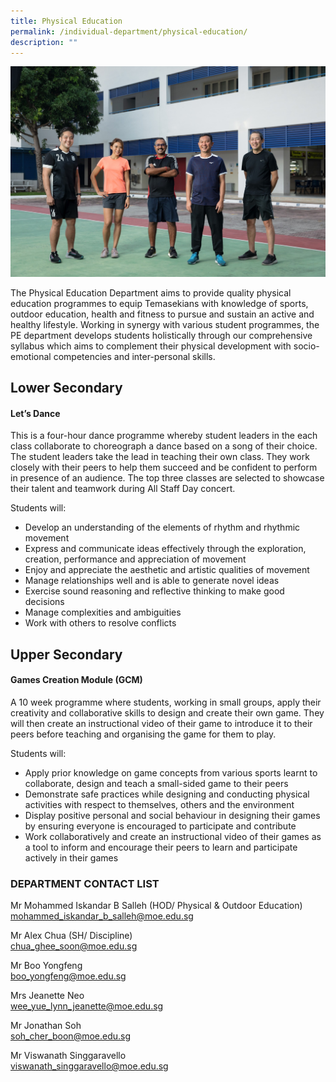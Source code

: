 ```yaml
---
title: Physical Education
permalink: /individual-department/physical-education/
description: ""
---
```

![2022.01.12 Temasek Sec Department Photographs 11698.jpg](/images/20220112%20Temasek%20Sec%20Department%20Photographs%2011698.jpg)  

The Physical Education Department aims to provide quality physical education programmes to equip Temasekians with knowledge of sports, outdoor education, health and fitness to pursue and sustain an active and healthy lifestyle. Working in synergy with various student programmes, the PE department develops students holistically through our comprehensive syllabus which aims to complement their physical development with socio-emotional competencies and inter-personal skills.

  

## Lower Secondary

#### Let’s Dance

  

This is a four-hour dance programme whereby student leaders in the each class collaborate to choreograph a dance based on a song of their choice. The student leaders take the lead in teaching their own class. They work closely with their peers to help them succeed and be confident to perform in presence of an audience. The top three classes are selected to showcase their talent and teamwork during All Staff Day concert.

  

Students will:

*   Develop an understanding of the elements of rhythm and rhythmic movement
*   Express and communicate ideas effectively through the exploration, creation, performance and appreciation of movement
*   Enjoy and appreciate the aesthetic and artistic qualities of movement
*   Manage relationships well and is able to generate novel ideas
*   Exercise sound reasoning and reflective thinking to make good decisions
*   Manage complexities and ambiguities
*   Work with others to resolve conflicts

## Upper Secondary

#### Games Creation Module (GCM)

  

A 10 week programme where students, working in small groups, apply their creativity and collaborative skills to design and create their own game. They will then create an instructional video of their game to introduce it to their peers before teaching and organising the game for them to play.

  

Students will:

*   Apply prior knowledge on game concepts from various sports learnt to collaborate, design and teach a small-sided game to their peers
*   Demonstrate safe practices while designing and conducting physical activities with respect to themselves, others and the environment
*   Display positive personal and social behaviour in designing their games by ensuring everyone is encouraged to participate and contribute
*   Work collaboratively and create an instructional video of their games as a tool to inform and encourage their peers to learn and participate actively in their games

### DEPARTMENT CONTACT LIST


Mr Mohammed Iskandar B Salleh (HOD/ Physical & Outdoor Education)  
mohammed_iskandar_b_salleh@moe.edu.sg  

  

Mr Alex Chua (SH/ Discipline)  
chua_ghee_soon@moe.edu.sg  

  

Mr Boo Yongfeng  
boo_yongfeng@moe.edu.sg  

  

Mrs Jeanette Neo  
wee_yue_lynn_jeanette@moe.edu.sg  

  

Mr Jonathan Soh  
soh_cher_boon@moe.edu.sg  

  

Mr Viswanath Singgaravello  
viswanath_singgaravello@moe.edu.sg